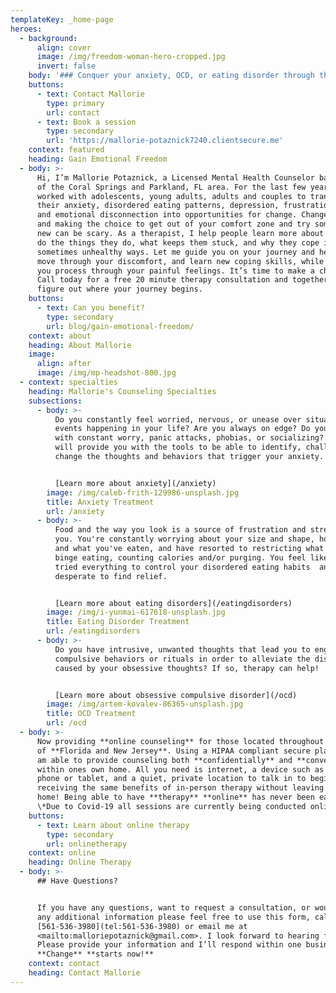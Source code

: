 ```yaml
---
templateKey: _home-page
heroes:
  - background:
      align: cover
      image: /img/freedom-woman-hero-cropped.jpg
      invert: false
    body: '### Conquer your anxiety, OCD, or eating disorder through therapy.'
    buttons:
      - text: Contact Mallorie
        type: primary
        url: contact
      - text: Book a session
        type: secondary
        url: 'https://mallorie-potaznick7240.clientsecure.me'
    context: featured
    heading: Gain Emotional Freedom
  - body: >-
      Hi, I’m Mallorie Potaznick, a Licensed Mental Health Counselor based out
      of the Coral Springs and Parkland, FL area. For the last few years I’ve
      worked with adolescents, young adults, adults and couples to transform
      their anxiety, disordered eating patterns, depression, frustration, fears,
      and emotional disconnection into opportunities for change. Change is tough
      and making the choice to get out of your comfort zone and try something
      new can be scary. As a therapist, I help people learn more about why they
      do the things they do, what keeps them stuck, and why they cope in
      sometimes unhealthy ways. Let me guide you on your journey and help you
      move through your discomfort, and learn new coping skills, while helping
      you process through your painful feelings. It’s time to make a change.
      Call today for a free 20 minute therapy consultation and together we can
      figure out where your journey begins.
    buttons:
      - text: Can you benefit?
        type: secondary
        url: blog/gain-emotional-freedom/
    context: about
    heading: About Mallorie
    image:
      align: after
      image: /img/mp-headshot-800.jpg
  - context: specialties
    heading: Mallorie's Counseling Specialties
    subsections:
      - body: >-
          Do you constantly feel worried, nervous, or unease over situations or
          events happening in your life? Are you always on edge? Do you struggle
          with constant worry, panic attacks, phobias, or socializing? Therapy
          will provide you with the tools to be able to identify, challenge, and
          change the thoughts and behaviors that trigger your anxiety.


          [Learn more about anxiety](/anxiety)
        image: /img/caleb-frith-129986-unsplash.jpg
        title: Anxiety Treatment
        url: /anxiety
      - body: >-
          Food and the way you look is a source of frustration and stress for
          you. You're constantly worrying about your size and shape, how much
          and what you've eaten, and have resorted to restricting what you eat,
          binge eating, counting calories and/or purging. You feel like you've
          tried everything to control your disordered eating habits  and are
          desperate to find relief.


          [Learn more about eating disorders](/eatingdisorders)
        image: /img/i-yunmai-617618-unsplash.jpg
        title: Eating Disorder Treatment
        url: /eatingdisorders
      - body: >-
          Do you have intrusive, unwanted thoughts that lead you to engaging in
          compulsive behaviors or rituals in order to alleviate the distress
          caused by your obsessive thoughts? If so, therapy can help!


          [Learn more about obsessive compulsive disorder](/ocd)
        image: /img/artem-kovalev-86365-unsplash.jpg
        title: OCD Treatment
        url: /ocd
  - body: >-
      Now providing **online counseling** for those located throughout the state
      of **Florida and New Jersey**. Using a HIPAA compliant secure platform, I
      am able to provide counseling both **confidentially** and **conveniently**
      within ones own home. All you need is internet, a device such as a laptop,
      phone or tablet, and a quiet, private location to talk in to begin
      receiving the same benefits of in-person therapy without leaving your
      home! Being able to have **therapy** **online** has never been easier.
      \*Due to Covid-19 all sessions are currently being conducted online\*
    buttons:
      - text: Learn about online therapy
        type: secondary
        url: onlinetherapy
    context: online
    heading: Online Therapy
  - body: >-
      ## Have Questions?


      If you have any questions, want to request a consultation, or would like
      any additional information please feel free to use this form, call me at
      [561-536-3980](tel:561-536-3980) or email me at
      <mailto:malloriepotaznick@gmail.com>. I look forward to hearing from you!
      Please provide your information and I’ll respond within one business day.
      **Change** **starts now!**
    context: contact
    heading: Contact Mallorie
---
```


